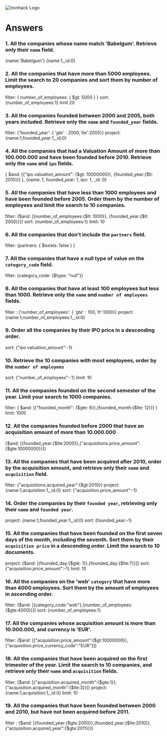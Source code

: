 ![Ironhack Logo](https://i.imgur.com/1QgrNNw.png)

# Answers

### 1. All the companies whose name match 'Babelgum'. Retrieve only their `name` field.

<!-- Your Code Goes Here -->
{name:'Babelgum'}
{name:1,_id:0}

### 2. All the companies that have more than 5000 employees. Limit the search to 20 companies and sort them by **number of employees**.

<!-- Your Code Goes Here -->
filter: { number_of_employees: { $gt: 5000 } }
sort: {number_of_employees:1}
limit 20


### 3. All the companies founded between 2000 and 2005, both years included. Retrieve only the `name` and `founded_year` fields.

<!-- Your Code Goes Here -->
filter: {'founded_year': { '$gte':2000, '$lte':2005}}
project: {name:1,founded_year:1,_id:0}

### 4. All the companies that had a Valuation Amount of more than 100.000.000 and have been founded before 2010. Retrieve only the `name` and `ipo` fields.

<!-- Your Code Goes Here -->


  { $and: [{"ipo.valuation_amount": {$gt: 10000000}}, {founded_year:{$lt: 2010}}] }, 
  {name: 1, founded_year: 1, ipo: 1, _id: 0}


### 5. All the companies that have less than 1000 employees and have been founded before 2005. Order them by the number of employees and limit the search to 10 companies.

<!-- Your Code Goes Here -->
filter: {$and: [{number_of_employees:{$lt: 1000}}, {founded_year:{$lt: 2005}}]}
sort: {number_of_employees:1}
limit: 10


### 6. All the companies that don't include the `partners` field.

<!-- Your Code Goes Here -->
filter: {partners: { $exists: false } }

### 7. All the companies that have a null type of value on the `category_code` field.

<!-- Your Code Goes Here -->
filter: {category_code: {$type: "null"}}

### 8. All the companies that have at least 100 employees but less than 1000. Retrieve only the `name` and `number of employees` fields.

<!-- Your Code Goes Here -->
 filter : {'number_of_employees': { '$gte':100, '$lt':1000}}
 project: {name:1,number_of_employees:1,_id:0}


### 9. Order all the companies by their IPO price in a descending order.

<!-- Your Code Goes Here -->
sort: {"ipo.valuation_amount":-1}

### 10. Retrieve the 10 companies with most employees, order by the `number of employees`

<!-- Your Code Goes Here -->
sort: {"number_of_employees":-1}
limit: 10

### 11. All the companies founded on the second semester of the year. Limit your search to 1000 companies.

<!-- Your Code Goes Here -->
filter: { $and: [{"founded_month": {$gte: 6}},{founded_month:{$lte: 12}}] }
limit: 1000

### 12. All the companies founded before 2000 that have an acquisition amount of more than 10.000.000

<!-- Your Code Goes Here -->
{$and: [{founded_year:{$lte:2000}},{"acquisitions.price_amount":{$gte:10000000}}]}


### 13. All the companies that have been acquired after 2010, order by the acquisition amount, and retrieve only their `name` and `acquisition` field.

<!-- Your Code Goes Here -->
filter: {"acquisitions.acquired_year":{$gt:2010}}
project: {name:1,acquisition:1,_id:0}
sort: {"acquisition.price_amount":-1}

### 14. Order the companies by their `founded year`, retrieving only their `name` and `founded year`.

<!-- Your Code Goes Here -->
project: {name:1,founded_year:1,_id:0}
sort: {founded_year:-1}

### 15. All the companies that have been founded on the first seven days of the month, including the seventh. Sort them by their `acquisition price` in a descending order. Limit the search to 10 documents.

<!-- Your Code Goes Here -->
project: {$and: [{founded_day:{$gte: 1}},{founded_day:{$lte:7}}]}
sort: {"acquisition.price_amount":-1}
limit: 10


### 16. All the companies on the 'web' `category` that have more than 4000 employees. Sort them by the amount of employees in ascending order.

<!-- Your Code Goes Here -->
filter: {$and: [{category_code:"web"},{number_of_employees:{$gte:4000}}]}
sort: {number_of_employees:1}


### 17. All the companies whose acquisition amount is more than 10.000.000, and currency is 'EUR'.

<!-- Your Code Goes Here -->
filter: {$and: [{"acquisition.price_amount":{$gt:10000000}},{"acquisition.price_currency_code":"EUR"}]}

### 18. All the companies that have been acquired on the first trimester of the year. Limit the search to 10 companies, and retrieve only their `name` and `acquisition` fields.

<!-- Your Code Goes Here -->
filter: {$and: [{"acquisition.acquired_month":{$gte:1}},{"acquisition.acquired_month":{$lte:3}}]}
project: {name:1,acquisition:1,_id:0}
limit: 10

### 19. All the companies that have been founded between 2000 and 2010, but have not been acquired before 2011.

<!-- Your Code Goes Here -->
filter : {$and: [{founded_year:{$gte:2000}},{founded_year:{$lte:2010}},{"acquisition.acquired_year":{$gte:2011}}]}